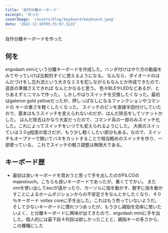 ```yaml
---
title: '自作分離キーボード'
excerpt: '作った'
coverImage: '/assets/blog/keyboard/keyboard.jpeg'
date: '2022-12-10T05:35:07.322Z'
---
```


自作分離キーボードを作った

## 何を
ergodash miniという分離キーボードを作成した。ハンダ付けはやり方の動画をみてやっていけば比較的すぐに使えるようになる。
なんなら、ダイオードのはんだづけをし忘れ流という大きなミスを犯しながらもなんとか作成できたので、道具の準備さえできれば
なんとかなると思う。
色々BLEやLEDなどあるが、とりあえずミニマルで作った。
しかしやはりスイッチを交換したくなった。最初はgateron gold yellowだったが、押しっぱなしになるファンクションやコマンドの
キーの重さを軽くしたくなった。
スイッチのピンを直接半田付けしていたので、基本はもうスイッチを変えられないのだが、はんだ除去をしてソケットかした。
はんだ除去はかなり大変だったので、コマンド系の一部のみスイッチ化した。これによってスイッチをいつでも変えられるようにした。
大抵のスイっていは３０g程度の低さだが、もう少し軽くしたい部分もある。なので、スイッチもオープナーで開いてバネをカットすることで相当軽めのスイッチを作り、一部使っている。
これでスイッチの軽さ調整は無限大である。

## キーボード歴
- 最初は良いキーボードを買おうと思って手を出したのがFILCOのmajestouch。こちらも良いキーボードであったが、重くてでかい。
またvimを使い出してescが遠かったり、カーソルに指を動かす、数字に指を動かすことによるホームポジションからの不安定さをなんとかしたくなり、４０
％キーボード voltex coreに手を出した。これはもう売っていないようだ。そして少ないキーボードに慣れつつあったが、もう少し親指を効率に使いたいよく、と分離キーボードに興味が出てきたので、ergodash miniに手を出した。個人的には最下段４列目は欲しかったことと、親指キーの多さから、この機種にした
